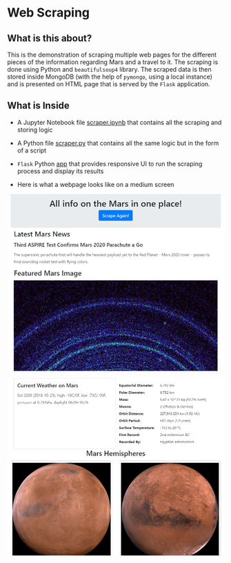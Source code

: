 # Web Scraping

## What is this about?

This is the demonstration of scraping multiple web pages for the different pieces of the information regarding Mars and a travel to it. The scraping is done using Python and `beautifulsoup4` library. The scraped data is then stored inside MongoDB (with the help of `pymongo`, using a local instance) and is presented on HTML page that is served by the `Flask` application.

## What is Inside
  
- A Jupyter Notebook file [scraper.ipynb](scraper.ipynb) that contains all the scraping and storing logic

- A Python file [scraper.py](scraper.py) that contains all the same logic but in the form of a script

- `Flask` Python [app](web_app.py) that provides responsive UI to run the scraping process and display its results

- Here is what a webpage looks like on a medium screen

![Webpage1](screenshots/1.png)

![Webpage2](screenshots/2.png)